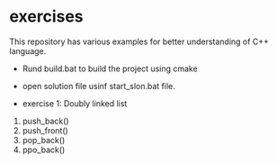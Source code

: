 # exercises
This repository has various examples for better understanding of C++ language.

* Rund build.bat to build the project using cmake
* open solution file usinf start_slon.bat file.

* exercise 1: Doubly linked list
1. push_back()
2. push_front()
3. pop_back()
4. ppo_back()
